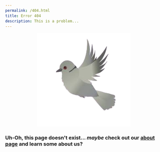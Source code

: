 ```yaml
---
permalink: /404.html
title: Error 404
description: This is a problem...
---
```


<p align="center">
  <img width="300" height="300" src="/assets/Verity-Christopherjfif_ccexpress.png">
</p>

### Uh-Oh, this page doesn't exist... _maybe_ check out our [about page](/main/site//about.md) and learn some about us?
